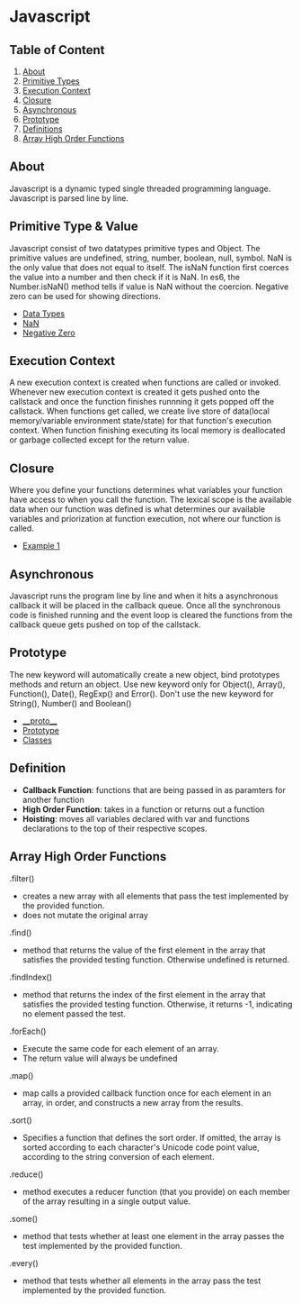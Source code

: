 # Javascript
## Table of Content
  1. [About](#about)
  1. [Primitive Types](#primitive-type-&-value)
  1. [Execution Context](#execution-context)
  1. [Closure](#closure)
  1. [Asynchronous](#asynchronous)
  1. [Prototype](#Prototype)
  1. [Definitions](#definition)
  1. [Array High Order Functions](#array-high-order-functions)

## About

Javascript is a dynamic typed single threaded programming language. Javascript is parsed line by line. 

## Primitive Type & Value

Javascript consist of two datatypes primitive types and Object. The primitive values are undefined, string, number, boolean, null, symbol. NaN is the only value that does not equal to itself. The isNaN function first coerces the value into a number and then check if it is NaN. In es6, the Number.isNaN() method tells if value is NaN without the coercion. Negative zero can be used for showing directions.

  - [Data Types](https://github.com/karyma101/handbook/blob/master/JAVASCRIPT/Dive_deeper/types.js)
  - [NaN](https://github.com/karyma101/handbook/blob/master/JAVASCRIPT/Dive_deeper/NaN.js)
  - [Negative Zero](https://github.com/karyma101/handbook/blob/master/JAVASCRIPT/Dive_deeper/negative_zero.js)

## Execution Context

A new execution context is created when functions are called or invoked. Whenever new execution context is created it gets pushed onto the callstack and once the function finishes runnning it gets popped off the callstack. When functions get called, we create live store of data(local memory/variable environment state/state) for that function's execution context. When function finishing executing its local memory is deallocated or garbage collected except for the return value.

## Closure

Where you define your functions determines what variables your function have access to when you call the function. The lexical scope is the available data when our function was defined is what determines our available variables and priorization at function execution, not where our function is called.
  - [Example 1](https://github.com/karyma101/handbook/blob/master/JAVASCRIPT/Examples/closure.js)

## Asynchronous

Javascript runs the program line by line and when it hits a asynchronous callback it will be placed in the callback queue. Once all the synchronous code is finished running and the event loop is cleared the functions from the callback queue gets pushed on top of the callstack.

## Prototype

The new keyword will automatically create a new object, bind prototypes methods and return an object. Use new keyword only for Object(), Array(), Function(), Date(), RegExp() and Error(). Don't use the new keyword for String(), Number() and Boolean()
  - [\_\_proto\_\_](https://github.com/karyma101/handbook/blob/master/JAVASCRIPT/Examples/__proto__.js)
  - [Prototype](https://github.com/karyma101/handbook/blob/master/JAVASCRIPT/Examples/prototype.js)
  - [Classes](https://github.com/karyma101/handbook/blob/master/JAVASCRIPT/Examples/classes.js)

## Definition

- **Callback Function**: functions that are being passed in as paramters for another function
- **High Order Function**: takes in a function or returns out a function
- **Hoisting**: moves all variables declared with var and functions declarations to the top of their respective scopes.

## Array High Order Functions

.filter()
  - creates a new array with all elements that pass the test implemented by the provided function.
  - does not mutate the original array

.find()
  - method that returns the value of the first element in the array that satisfies the provided testing function. Otherwise undefined is returned.

.findIndex()
  - method that returns the index of the first element in the array that satisfies the provided testing function. Otherwise, it returns -1, indicating no element passed the test.

.forEach()
  - Execute the same code for each element of an array.
  - The return value will always be undefined

.map()
  - map calls a provided callback function once for each element in an array, in order, and constructs a new array from the results.

.sort()
  - Specifies a function that defines the sort order. If omitted, the array is sorted according to each character's Unicode code point value, according to the string conversion of each element.

.reduce()
  - method executes a reducer function (that you provide) on each member of the array resulting in a single output value.

.some()
  - method that tests whether at least one element in the array passes the test implemented by the provided function. 

.every()
  - method that tests whether all elements in the array pass the test implemented by the provided function.
